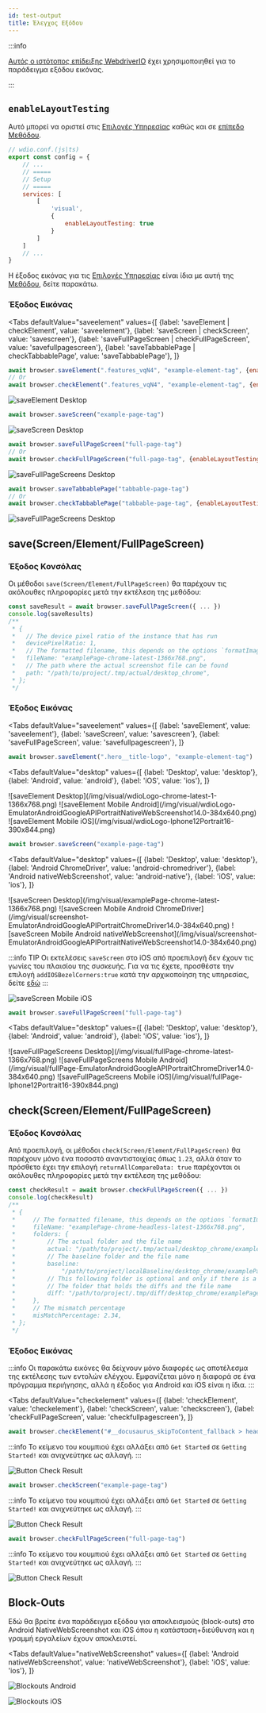 ```yaml
---
id: test-output
title: Έλεγχος Εξόδου
---
```


:::info

[Αυτός ο ιστότοπος επίδειξης WebdriverIO](https://guinea-pig.webdriver.io/image-compare.html) έχει χρησιμοποιηθεί για το παράδειγμα εξόδου εικόνας.

:::

## `enableLayoutTesting`

Αυτό μπορεί να οριστεί στις [Επιλογές Υπηρεσίας](./service-options#enablelayouttesting) καθώς και σε [επίπεδο Μεθόδου](./method-options).

```js
// wdio.conf.(js|ts)
export const config = {
    // ...
    // =====
    // Setup
    // =====
    services: [
        [
            'visual',
            {
                enableLayoutTesting: true
            }
        ]
    ]
    // ...
}
```

Η έξοδος εικόνας για τις [Επιλογές Υπηρεσίας](./service-options#enablelayouttesting) είναι ίδια με αυτή της [Μεθόδου](./method-options), δείτε παρακάτω.

### Έξοδος Εικόνας

<Tabs
    defaultValue="saveelement"
    values={[
        {label: 'saveElement | checkElement', value: 'saveelement'},
        {label: 'saveScreen | checkScreen', value: 'savescreen'},
        {label: 'saveFullPageScreen | checkFullPageScreen', value: 'savefullpagescreen'},
        {label: 'saveTabbablePage | checkTabbablePage', value: 'saveTabbablePage'},
    ]}
>
<TabItem value="saveelement">

```js
await browser.saveElement(".features_vqN4", "example-element-tag", {enableLayoutTesting: true})
// Or
await browser.checkElement(".features_vqN4", "example-element-tag", {enableLayoutTesting: true})
```

![saveElement Desktop](/img/visual/layout-element-local-chrome-latest-1366x768.png)

</TabItem>

<TabItem value="savescreen">

```js
await browser.saveScreen("example-page-tag")
```

![saveScreen Desktop](/img/visual/layout-viewportScreenshot-chrome-latest-1366x768.png)

</TabItem>

<TabItem value="savefullpagescreen">

```js
await browser.saveFullPageScreen("full-page-tag")
// Or
await browser.checkFullPageScreen("full-page-tag", {enableLayoutTesting: true})
```

![saveFullPageScreens Desktop](/img/visual/layout-fullPage-chrome-latest-1366x768.png)

</TabItem>

<TabItem value="saveTabbablePage">

```js
await browser.saveTabbablePage("tabbable-page-tag")
// Or
await browser.checkTabbablePage("tabbable-page-tag", {enableLayoutTesting: true})
```

![saveFullPageScreens Desktop](/img/visual/layout-tabbable-chrome-latest-1366x768.png)

</TabItem>
</Tabs>


## save(Screen/Element/FullPageScreen)

### Έξοδος Κονσόλας

Οι μέθοδοι `save(Screen/Element/FullPageScreen)` θα παρέχουν τις ακόλουθες πληροφορίες μετά την εκτέλεση της μεθόδου:

```js
const saveResult = await browser.saveFullPageScreen({ ... })
console.log(saveResults)
/**
 * {
 *   // The device pixel ratio of the instance that has run
 *   devicePixelRatio: 1,
 *   // The formatted filename, this depends on the options `formatImageName`
 *   fileName: "examplePage-chrome-latest-1366x768.png",
 *   // The path where the actual screenshot file can be found
 *   path: "/path/to/project/.tmp/actual/desktop_chrome",
 * };
 */
```

### Έξοδος Εικόνας

<Tabs
    defaultValue="saveelement"
    values={[
        {label: 'saveElement', value: 'saveelement'},
        {label: 'saveScreen', value: 'savescreen'},
        {label: 'saveFullPageScreen', value: 'savefullpagescreen'},
    ]}
>
<TabItem value="saveelement">

```js
await browser.saveElement(".hero__title-logo", "example-element-tag")
```

<Tabs
    defaultValue="desktop"
    values={[
        {label: 'Desktop', value: 'desktop'},
        {label: 'Android', value: 'android'},
        {label: 'iOS', value: 'ios'},
    ]}
>
<TabItem value="desktop">
![saveElement Desktop](/img/visual/wdioLogo-chrome-latest-1-1366x768.png)
</TabItem>
<TabItem value="android">
![saveElement Mobile Android](/img/visual/wdioLogo-EmulatorAndroidGoogleAPIPortraitNativeWebScreenshot14.0-384x640.png)
</TabItem>
<TabItem value="ios">
![saveElement Mobile iOS](/img/visual/wdioLogo-Iphone12Portrait16-390x844.png)
</TabItem>
</Tabs>
</TabItem>

<TabItem value="savescreen">

```js
await browser.saveScreen("example-page-tag")
```

<Tabs
    defaultValue="desktop"
    values={[
        {label: 'Desktop', value: 'desktop'},
        {label: 'Android ChromeDriver', value: 'android-chromedriver'},
        {label: 'Android nativeWebScreenshot', value: 'android-native'},
        {label: 'iOS', value: 'ios'},
    ]}
>
<TabItem value="desktop">
![saveScreen Desktop](/img/visual/examplePage-chrome-latest-1366x768.png)
</TabItem>
<TabItem value="android-chromedriver">
![saveScreen Mobile Android ChromeDriver](/img/visual/screenshot-EmulatorAndroidGoogleAPIPortraitChromeDriver14.0-384x640.png)
</TabItem>
<TabItem value="android-native">
![saveScreen Mobile Android nativeWebScreenshot](/img/visual/screenshot-EmulatorAndroidGoogleAPIPortraitNativeWebScreenshot14.0-384x640.png)
</TabItem>
<TabItem value="ios">

:::info TIP
Οι εκτελέσεις `saveScreen` στο iOS από προεπιλογή δεν έχουν τις γωνίες του πλαισίου της συσκευής. Για να τις έχετε, προσθέστε την επιλογή `addIOSBezelCorners:true` κατά την αρχικοποίηση της υπηρεσίας, δείτε [εδώ](./service-options#addiosbezelcorners)
:::

![saveScreen Mobile iOS](/img/visual/screenshot-Iphone12Portrait15-390x844.png)
</TabItem>
</Tabs>
</TabItem>

<TabItem value="savefullpagescreen">

```js
await browser.saveFullPageScreen("full-page-tag")
```

<Tabs
    defaultValue="desktop"
    values={[
        {label: 'Desktop', value: 'desktop'},
        {label: 'Android', value: 'android'},
        {label: 'iOS', value: 'ios'},
    ]}
>
<TabItem value="desktop">
![saveFullPageScreens Desktop](/img/visual/fullPage-chrome-latest-1366x768.png)
</TabItem>
<TabItem value="android">
![saveFullPageScreens Mobile Android](/img/visual/fullPage-EmulatorAndroidGoogleAPIPortraitChromeDriver14.0-384x640.png)
</TabItem>
<TabItem value="ios">
![saveFullPageScreens Mobile iOS](/img/visual/fullPage-Iphone12Portrait16-390x844.png)
</TabItem>
</Tabs>
</TabItem>
</Tabs>

## check(Screen/Element/FullPageScreen)

### Έξοδος Κονσόλας

Από προεπιλογή, οι μέθοδοι `check(Screen/Element/FullPageScreen)` θα παρέχουν μόνο ένα ποσοστό αναντιστοιχίας όπως `1.23`, αλλά όταν το πρόσθετο έχει την επιλογή `returnAllCompareData: true` παρέχονται οι ακόλουθες πληροφορίες μετά την εκτέλεση της μεθόδου:

```js
const checkResult = await browser.checkFullPageScreen({ ... })
console.log(checkResult)
/**
 * {
 *     // The formatted filename, this depends on the options `formatImageName`
 *     fileName: "examplePage-chrome-headless-latest-1366x768.png",
 *     folders: {
 *         // The actual folder and the file name
 *         actual: "/path/to/project/.tmp/actual/desktop_chrome/examplePage-chrome-headless-latest-1366x768.png",
 *         // The baseline folder and the file name
 *         baseline:
 *             "/path/to/project/localBaseline/desktop_chrome/examplePage-chrome-headless-latest-1366x768.png",
 *         // This following folder is optional and only if there is a mismatch
 *         // The folder that holds the diffs and the file name
 *         diff: "/path/to/project/.tmp/diff/desktop_chrome/examplePage-chrome-headless-latest-1366x768.png",
 *     },
 *     // The mismatch percentage
 *     misMatchPercentage: 2.34,
 * };
 */
```

### Έξοδος Εικόνας

:::info
Οι παρακάτω εικόνες θα δείχνουν μόνο διαφορές ως αποτέλεσμα της εκτέλεσης των εντολών ελέγχου. Εμφανίζεται μόνο η διαφορά σε ένα πρόγραμμα περιήγησης, αλλά η έξοδος για Android και iOS είναι η ίδια.
:::

<Tabs
    defaultValue="checkelement"
    values={[
        {label: 'checkElement', value: 'checkelement'},
        {label: 'checkScreen', value: 'checkscreen'},
        {label: 'checkFullPageScreen', value: 'checkfullpagescreen'},
    ]}
>
<TabItem value="checkelement">

```js
await browser.checkElement("#__docusaurus_skipToContent_fallback > header > div > div.buttons_pzbO > a:nth-child(1)", "example-element-tag")
```

:::info
Το κείμενο του κουμπιού έχει αλλάξει από `Get Started` σε `Getting Started!` και ανιχνεύτηκε ως αλλαγή.
:::

![Button Check Result](/img/visual/button-check.png)
</TabItem>

<TabItem value="checkscreen">

```js
await browser.checkScreen("example-page-tag")
```

:::info
Το κείμενο του κουμπιού έχει αλλάξει από `Get Started` σε `Getting Started!` και ανιχνεύτηκε ως αλλαγή.
:::

![Button Check Result](/img/visual/screen-check.png)

</TabItem>

<TabItem value="checkfullpagescreen">

```js
await browser.checkFullPageScreen("full-page-tag")
```

:::info
Το κείμενο του κουμπιού έχει αλλάξει από `Get Started` σε `Getting Started!` και ανιχνεύτηκε ως αλλαγή.
:::

![Button Check Result](/img/visual/fullpage-check.png)

</TabItem>

</Tabs>

## Block-Outs

Εδώ θα βρείτε ένα παράδειγμα εξόδου για αποκλεισμούς (block-outs) στο Android NativeWebScreenshot και iOS όπου η κατάσταση+διεύθυνση και η γραμμή εργαλείων έχουν αποκλειστεί.

<Tabs
    defaultValue="nativeWebScreenshot"
    values={[
        {label: 'Android nativeWebScreenshot', value: 'nativeWebScreenshot'},
        {label: 'iOS', value: 'ios'},
    ]}
>
<TabItem value="nativeWebScreenshot">

![Blockouts Android](/img/visual/android.blockouts.png)

</TabItem>

<TabItem value="ios">

![Blockouts iOS](/img/visual/ios.blockouts.png)

</TabItem>

</Tabs>